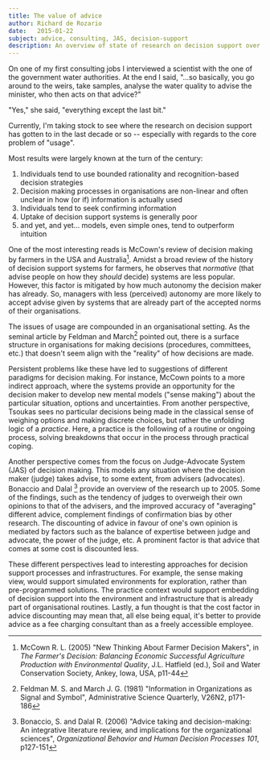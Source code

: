 ```yaml
---
title: The value of advice
author:	Richard de Rozario
date:	2015-01-22
subject: advice, consulting, JAS, decision-support
description: An overview of state of research on decision support over the last decade.
---
```


On one of my first consulting jobs I interviewed a scientist with the one of the government water authorities. At the end I said, "...so basically, you go around to the weirs, take samples, analyse the water quality to advise the minister, who then acts on that advice?"

"Yes," she said, "everything except the last bit."

Currently, I'm taking stock to see where the research on decision support has gotten to in the last decade or so -- especially with regards to the core problem of "usage".

Most results were largely known at the turn of the century:

1. Individuals tend to use bounded rationality and recognition-based decision strategies
2. Decision making processes in organisations are non-linear and often unclear in how (or if) information is actually used
3. Individuals tend to seek confirming information
4. Uptake of decision support systems is generally poor
5. and yet, and yet... models, even simple ones, tend to outperform intuition

One of the most interesting reads is McCown's review of decision making by farmers in the USA and Australia[^1].  Amidst a broad review of the history of decision support systems for farmers, he observes that *normative* (that advise people on how they *should* decide) systems are less popular. However,  this factor is mitigated by how much autonomy the decision maker has already.  So, managers with less (perceived) autonomy are more likely to accept advise given by systems that are already part of the accepted norms of their organisations.  

The issues of usage are compounded in an organisational setting.  As the seminal article by Feldman and March[^2] pointed out, there is a surface structure in organisations for making decisions (procedures, committees, etc.) that doesn't seem align with the "reality" of how decisions are made.

Persistent problems like these have led to suggestions of different paradigms for decision making. For instance, McCown points to a more indirect approach, where the systems provide an opportunity for the decision maker to develop new mental models ("sense making") about the particular situation, options and uncertainties.  From another perspective, Tsoukas sees no particular decisions being made in the classical sense of weighing options and making discrete choices, but rather the unfolding logic of a *practice*.  Here, a practice is the following of a routine or ongoing process, solving breakdowns that occur in the process through practical coping. 

Another perspective comes from the focus on Judge-Advocate System (JAS) of decision making.  This models any situation where the decision maker (judge) takes advise, to some extent, from advisers (advocates).  Bonaccio and Dalal [^4] provide an overview of the research up to 2005.  Some of the findings, such as the tendency of judges to overweigh their own opinions to that of the advisers, and the improved accuracy of "averaging" different advice, complement findings of confirmation bias by other research. The discounting of advice in favour of one's own opinion is mediated by factors such as the balance of expertise between judge and advocate, the power of the judge, etc. A prominent factor is that advice that comes at some cost is discounted less.

These different perspectives lead to interesting approaches for decision support processes and infrastructures.  For example, the sense making view, would support simulated environments for exploration, rather than pre-programmed solutions.  The practice context would support embedding of decision support into the environment and infrastructure that is already part of organisational routines. Lastly, a fun thought is that the cost factor in advice discounting may mean that, all else being equal, it's better to provide advice as a fee charging consultant than as a freely accessible employee.



[^1]: McCown R. L. (2005) "New Thinking About Farmer Decision Makers", in *The Farmer's Decision: Balancing Economic Successful Agriculture Production with Environmental Quality*, J.L. Hatfield (ed.), Soil and Water Conservation Society, Ankey, Iowa, USA, p11-44

[^2]: Feldman M. S. and March J. G. (1981) "Information in Organizations as Signal and Symbol", Administrative Science Quarterly, V26N2, p171-186

[^3]: Tsoukas, H. (2010) "Strategic Decision Making and Knowledge: a Heideggerian Approach", in *Handbook of Decision Making*, P.C. Nutt & D.C. Wilson (ed.), p379-402

[^4]: Bonaccio, S. and Dalal R. (2006) "Advice taking and decision-making: An integrative literature review, and implications for the organizational sciences", *Organizational Behavior and Human Decision Processes 101*, p127-151